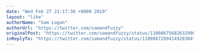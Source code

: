 ```yaml
---
date: "Wed Feb 27 21:17:36 +0000 2019"
layout: "like"
authorName: "Sam Logan"
authorUrl: "https://twitter.com/samandfuzzy"
originalPost: "https://twitter.com/samandfuzzy/status/1100867568263299072"
inReplyTo: "https://twitter.com/samandfuzzy/status/1100867269414928384"
---
```

